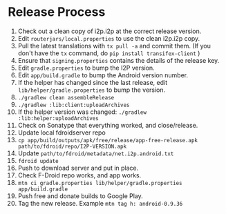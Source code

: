 # Release Process

1. Check out a clean copy of i2p.i2p at the correct release version.
2. Edit `routerjars/local.properties` to use the clean i2p.i2p copy.
3. Pull the latest translations with `tx pull -a` and commit them. (If you don't have the `tx` command, do `pip install transifex-client` )
4. Ensure that `signing.properties` contains the details of the release key.
5. Edit `gradle.properties` to bump the I2P version.
6. Edit `app/build.gradle` to bump the Android version number.
7. If the helper has changed since the last release, edit
   `lib/helper/gradle.properties` to bump the version.
8. `./gradlew clean assembleRelease`
9. `./gradlew :lib:client:uploadArchives`
10. If the helper version was changed: `./gradlew :lib:helper:uploadArchives`
11. Check on Sonatype that everything worked, and close/release.
12. Update local fdroidserver repo
13. `cp app/build/outputs/apk/free/release/app-free-release.apk path/to/fdroid/repo/I2P-VERSION.apk`
14. Update `path/to/fdroid/metadata/net.i2p.android.txt`
15. `fdroid update`
16. Push to download server and put in place.
17. Check F-Droid repo works, and app works.
18. `mtn ci gradle.properties lib/helper/gradle.properties app/build.gradle`
19. Push free and donate builds to Google Play.
20. Tag the new release. Example `mtn tag h: android-0.9.36`


